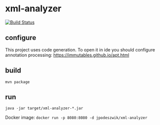 # xml-analyzer
[![Build Status](https://travis-ci.org/jpodeszwik/xml-analyzer.svg?branch=master)](https://travis-ci.org/jpodeszwik/xml-analyzer)

## configure
This project uses code generation. To open it in ide you should configure annotation processing:
https://immutables.github.io/apt.html

## build
```mvn package```

## run
```java -jar target/xml-analyzer-*.jar```

Docker image:
```docker run -p 8080:8080 -d jpodeszwik/xml-analyzer```
